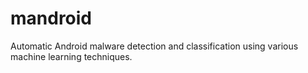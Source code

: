 # mandroid
Automatic Android malware detection and classification using various machine learning techniques.
